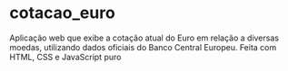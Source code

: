 # cotacao_euro
Aplicação web que exibe a cotação atual do Euro em relação a diversas moedas, utilizando dados oficiais do Banco Central Europeu. Feita com HTML, CSS e JavaScript puro
